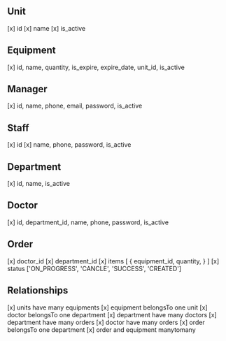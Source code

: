 ## Unit
[x] id
[x] name
[x] is_active
## Equipment
[x] id, name, quantity, is_expire, expire_date, unit_id, is_active
## Manager
[x] id, name, phone,  email, password, is_active
## Staff
[x] id
[x] name, phone, password, is_active
## Department
[x] id, name, is_active
## Doctor
[x] id, department_id, name, phone, password, is_active
## Order
[x] doctor_id
[x] department_id
[x] items [
    {
        equipment_id,
        quantity,
    }
]
[x] status ['ON_PROGRESS', 'CANCLE', 'SUCCESS', 'CREATED']

## Relationships
[x] units have many equipments
[x] equipment belongsTo one unit
[x] doctor belongsTo one department
[x] department have many doctors
[x] department have many orders
[x] doctor have many orders
[x] order belongsTo one department
[x] order and equipment manytomany